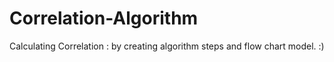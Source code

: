 # Correlation-Algorithm
Calculating Correlation  : by creating algorithm steps and flow chart model. :)  

